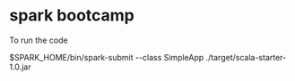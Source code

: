 # spark bootcamp

To run the code <br>

$SPARK_HOME/bin/spark-submit --class SimpleApp ./target/scala-starter-1.0.jar